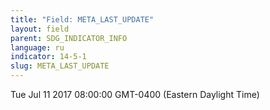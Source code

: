 ```yaml
---
title: "Field: META_LAST_UPDATE"
layout: field
parent: SDG_INDICATOR_INFO
language: ru
indicator: 14-5-1
slug: META_LAST_UPDATE
---
```

Tue Jul 11 2017 08:00:00 GMT-0400 (Eastern Daylight Time)